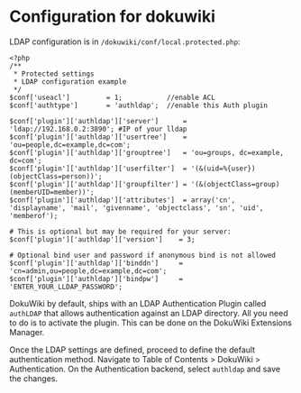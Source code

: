 # Configuration for dokuwiki

LDAP configuration is in ```/dokuwiki/conf/local.protected.php```:

```
<?php
/**
 * Protected settings
 * LDAP configuration example
 */
$conf['useacl']         = 1;           //enable ACL
$conf['authtype']       = 'authldap';  //enable this Auth plugin

$conf['plugin']['authldap']['server']      = 'ldap://192.168.0.2:3890'; #IP of your lldap
$conf['plugin']['authldap']['usertree']    = 'ou=people,dc=example,dc=com';
$conf['plugin']['authldap']['grouptree']   = 'ou=groups, dc=example, dc=com';
$conf['plugin']['authldap']['userfilter']  = '(&(uid=%{user})(objectClass=person))';
$conf['plugin']['authldap']['groupfilter'] = '(&(objectClass=group)(memberUID=member))';
$conf['plugin']['authldap']['attributes']  = array('cn', 'displayname', 'mail', 'givenname', 'objectclass', 'sn', 'uid', 'memberof');
 
# This is optional but may be required for your server:
$conf['plugin']['authldap']['version']    = 3;

# Optional bind user and password if anonymous bind is not allowed
$conf['plugin']['authldap']['binddn']     = 'cn=admin,ou=people,dc=example,dc=com';
$conf['plugin']['authldap']['bindpw']     = 'ENTER_YOUR_LLDAP_PASSWORD';
```

DokuWiki by default, ships with an LDAP Authentication Plugin called ```authLDAP``` that allows authentication against an LDAP directory.
All you need to do is to activate the plugin. This can be done on the DokuWiki Extensions Manager.

Once the LDAP settings are defined, proceed to define the default authentication method.
Navigate to Table of Contents > DokuWiki > Authentication.
On the Authentication backend, select ```authldap``` and save the changes.
